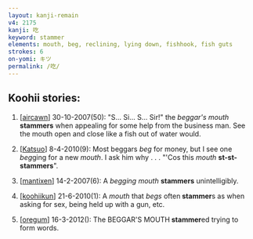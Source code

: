 ```yaml
---
layout: kanji-remain
v4: 2175
kanji: 吃
keyword: stammer
elements: mouth, beg, reclining, lying down, fishhook, fish guts
strokes: 6
on-yomi: キツ
permalink: /吃/
---
```


## Koohii stories: 

1) [<a href="http://kanji.koohii.com/profile/aircawn">aircawn</a>] 30-10-2007(50): &quot;S... Si... S... Sir!&quot; the <em>beggar&#039;s mouth</em> <strong>stammers</strong> when appealing for some help from the business man. See the mouth open and close like a fish out of water would.

2) [<a href="http://kanji.koohii.com/profile/Katsuo">Katsuo</a>] 8-4-2010(9): Most beggars <em>beg</em> for money, but I see one <em>beg</em>ging for a new <em>mouth</em>. I ask him why . . . &quot;&#039;Cos this <em>mouth</em> <strong>st-st-stammers</strong>&quot;.

3) [<a href="http://kanji.koohii.com/profile/mantixen">mantixen</a>] 14-2-2007(6): A <em>begging mouth</em> <strong>stammers</strong> unintelligibly.

4) [<a href="http://kanji.koohii.com/profile/koohiikun">koohiikun</a>] 21-6-2010(1): A <em>mouth</em> that <em>begs</em> often<strong> stammer</strong>s as when asking for sex, being held up with a gun, etc.

5) [<a href="http://kanji.koohii.com/profile/oregum">oregum</a>] 16-3-2012(): The BEGGAR&#039;S MOUTH<strong> stammer</strong>ed trying to form words.


